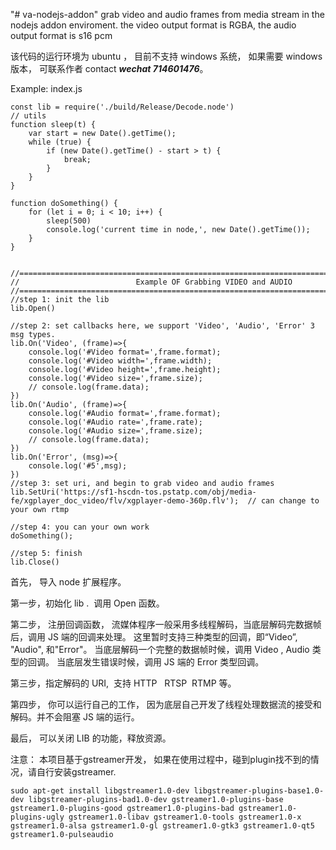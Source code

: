 "# va-nodejs-addon"
grab video and audio frames from media stream in the nodejs addon enviroment.  the video output format is RGBA,  the audio output format is s16 pcm 

该代码的运行环境为 ubuntu ， 目前不支持 windows 系统， 如果需要 windows 版本， 可联系作者 contact ***wechat  714601476***。

Example: index.js

```
const lib = require('./build/Release/Decode.node')
// utils
function sleep(t) {
    var start = new Date().getTime();
    while (true) {
        if (new Date().getTime() - start > t) {
            break;
        }
    }
}
 
function doSomething() {
    for (let i = 0; i < 10; i++) {
        sleep(500)
        console.log('current time in node,', new Date().getTime());
    }
}
 
 
//========================================================================================
//                          Example OF Grabbing VIDEO and AUDIO
//========================================================================================
//step 1: init the lib
lib.Open()
 
//step 2: set callbacks here, we support 'Video', 'Audio', 'Error' 3 msg types.
lib.On('Video', (frame)=>{
    console.log('#Video format=',frame.format);
    console.log('#Video width=',frame.width);
    console.log('#Video height=',frame.height);
    console.log('#Video size=',frame.size);
    // console.log(frame.data);
})
lib.On('Audio', (frame)=>{
    console.log('#Audio format=',frame.format);
    console.log('#Audio rate=',frame.rate);
    console.log('#Audio size=',frame.size);
    // console.log(frame.data);
})
lib.On('Error', (msg)=>{
    console.log('#5',msg);    
})
//step 3: set uri, and begin to grab video and audio frames
lib.SetUri('https://sf1-hscdn-tos.pstatp.com/obj/media-fe/xgplayer_doc_video/flv/xgplayer-demo-360p.flv');  // can change to your own rtmp 
 
//step 4: you can your own work 
doSomething();
 
//step 5: finish
lib.Close()
```


首先， 导入 node 扩展程序。

第一步，初始化 lib .  调用 Open 函数。

第二步， 注册回调函数， 流媒体程序一般采用多线程解码，当底层解码完数据帧后，调用 JS 端的回调来处理。 这里暂时支持三种类型的回调，即“Video”, "Audio", 和"Error"。 当底层解码一个完整的数据帧时候，调用 Video , Audio 类型的回调。 当底层发生错误时候，调用 JS 端的 Error 类型回调。

第三步，指定解码的 URI,  支持 HTTP   RTSP  RTMP 等。

第四步， 你可以运行自己的工作， 因为底层自己开发了线程处理数据流的接受和解码。并不会阻塞 JS 端的运行。

最后， 可以关闭 LIB 的功能，释放资源。


注意： 本项目基于gstreamer开发， 如果在使用过程中，碰到plugin找不到的情况，请自行安装gstreamer.

```sudo apt-get install libgstreamer1.0-dev libgstreamer-plugins-base1.0-dev libgstreamer-plugins-bad1.0-dev gstreamer1.0-plugins-base gstreamer1.0-plugins-good gstreamer1.0-plugins-bad gstreamer1.0-plugins-ugly gstreamer1.0-libav gstreamer1.0-tools gstreamer1.0-x gstreamer1.0-alsa gstreamer1.0-gl gstreamer1.0-gtk3 gstreamer1.0-qt5 gstreamer1.0-pulseaudio```


